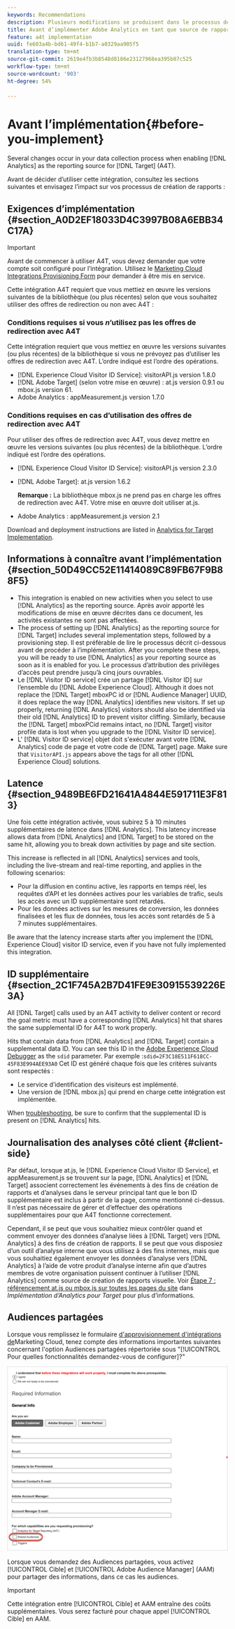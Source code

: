```yaml
---
keywords: Recommendations
description: Plusieurs modifications se produisent dans le processus de collecte de données lors de l’activation d’Analytics en tant que source des rapports pour Target (A4T).
title: Avant d’implémenter Adobe Analytics en tant que source de rapports pour Adobe Target (A4T)
feature: a4t implementation
uuid: fe603a4b-bd61-49f4-b1b7-a0329aa905f5
translation-type: tm+mt
source-git-commit: 2619e4fb3b8548d8186e23127968ea395b07c525
workflow-type: tm+mt
source-wordcount: '903'
ht-degree: 54%

---
```



# Avant l’implémentation{#before-you-implement}

Several changes occur in your data collection process when enabling [!DNL Analytics] as the reporting source for [!DNL Target] (A4T).

Avant de décider d’utiliser cette intégration, consultez les sections suivantes et envisagez l’impact sur vos processus de création de rapports :

## Exigences d’implémentation {#section_A0D2EF18033D4C3997B08A6EBB34C17A}

>[!IMPORTANT]
>
>Avant de commencer à utiliser A4T, vous devez demander que votre compte soit configuré pour l’intégration. Utilisez le [Marketing Cloud Integrations Provisioning Form](https://www.adobe.com/go/audiences) pour demander à être mis en service.

Cette intégration A4T requiert que vous mettiez en œuvre les versions suivantes de la bibliothèque (ou plus récentes) selon que vous souhaitez utiliser des offres de redirection ou non avec A4T :

### Conditions requises si vous *n*’utilisez pas les offres de redirection avec A4T

Cette intégration requiert que vous mettiez en œuvre les versions suivantes (ou plus récentes) de la bibliothèque si vous ne prévoyez pas d’utiliser les offres de redirection avec A4T. L’ordre indiqué est l’ordre des opérations.

* [!DNL Experience Cloud Visitor ID Service]: visitorAPI.js version 1.8.0
* [!DNL Adobe Target] (selon votre mise en œuvre) : at.js version 0.9.1 ou mbox.js version 61.
* Adobe Analytics : appMeasurement.js version 1.7.0

### Conditions requises en cas d’utilisation des offres de redirection avec A4T

Pour utiliser des offres de redirection avec A4T, vous devez mettre en œuvre les versions suivantes (ou plus récentes) de la bibliothèque. L’ordre indiqué est l’ordre des opérations.

* [!DNL Experience Cloud Visitor ID Service]: visitorAPI.js version 2.3.0
* [!DNL Adobe Target]: at.js version 1.6.2

   **Remarque :** La bibliothèque mbox.js ne prend pas en charge les offres de redirection avec A4T. Votre mise en œuvre doit utiliser at.js.

* Adobe Analytics : appMeasurement.js version 2.1

Download and deployment instructions are listed in [Analytics for Target Implementation](/help/c-integrating-target-with-mac/a4t/a4timplementation.md).

## Informations à connaître avant l’implémentation {#section_50D49CC52E11414089C89FB67F9B88F5}

* This integration is enabled on new activities when you select to use [!DNL Analytics] as the reporting source. Après avoir apporté les modifications de mise en œuvre décrites dans ce document, les activités existantes ne sont pas affectées.
* The process of setting up [!DNL Analytics] as the reporting source for [!DNL Target] includes several implementation steps, followed by a provisioning step. Il est préférable de lire le processus décrit ci-dessous avant de procéder à l’implémentation. After you complete these steps, you will be ready to use [!DNL Analytics] as your reporting source as soon as it is enabled for you. Le processus d’attribution des privilèges d’accès peut prendre jusqu’à cinq jours ouvrables.
* Le [!DNL Visitor ID service] crée un partage [!DNL Visitor ID] sur l’ensemble du [!DNL Adobe Experience Cloud]. Although it does not replace the [!DNL Target] mboxPC id or [!DNL Audience Manager] UUID, it does replace the way [!DNL Analytics] identifies new visitors. If set up properly, returning [!DNL Analytics] visitors should also be identified via their old [!DNL Analytics] ID to prevent visitor cliffing. Similarly, because the [!DNL Target] mboxPCid remains intact, no [!DNL Target] visitor profile data is lost when you upgrade to the [!DNL Visitor ID service].
* L&#39; [!DNL Visitor ID service] objet doit s&#39;exécuter avant votre [!DNL Analytics] code de page et votre code de [!DNL Target] page. Make sure that `VisitorAPI.js` appears above the tags for all other [!DNL Experience Cloud] solutions.

## Latence {#section_9489BE6FD21641A4844E591711E3F813}

Une fois cette intégration activée, vous subirez 5 à 10 minutes supplémentaires de latence dans [!DNL Analytics]. This latency increase allows data from [!DNL Analytics] and [!DNL Target] to be stored on the same hit, allowing you to break down activities by page and site section.

This increase is reflected in all [!DNL Analytics] services and tools, including the live-stream and real-time reporting, and applies in the following scenarios:

* Pour la diffusion en continu active, les rapports en temps réel, les requêtes d’API et les données actives pour les variables de trafic, seuls les accès avec un ID supplémentaire sont retardés.
* Pour les données actives sur les mesures de conversion, les données finalisées et les flux de données, tous les accès sont retardés de 5 à 7 minutes supplémentaires.

Be aware that the latency increase starts after you implement the [!DNL Experience Cloud] visitor ID service, even if you have not fully implemented this integration.

## ID supplémentaire {#section_2C1F745A2B7D41FE9E30915539226E3A}

All [!DNL Target] calls used by an A4T activity to deliver content or record the goal metric must have a corresponding [!DNL Analytics] hit that shares the same supplemental ID for A4T to work properly.

Hits that contain data from [!DNL Analytics] and [!DNL Target] contain a supplemental data ID. You can see this ID in the [Adobe Experience Cloud Debugger](https://docs.adobe.com/content/help/en/debugger/using/experience-cloud-debugger.html) as the `sdid` parameter. Par exemple :`sdid=2F3C18E511F618CC-45F83E994AEE93A0` Cet ID est généré chaque fois que les critères suivants sont respectés :

* Le service d’identification des visiteurs est implémenté.
* Une version de [!DNL mbox.js] qui prend en charge cette intégration est implémentée.

When [troubleshooting](/help/c-integrating-target-with-mac/a4t/c-a4t-troubleshooting/a4t-troubleshooting.md), be sure to confirm that the supplemental ID is present on [!DNL Analytics] hits.

## Journalisation des analyses côté client {#client-side}

Par défaut, lorsque at.js, le [!DNL Experience Cloud Visitor ID Service], et appMeasurement.js se trouvent sur la page, [!DNL Analytics] et [!DNL Target] associent correctement les événements à des fins de création de rapports et d’analyses dans le serveur principal tant que le bon ID supplémentaire est inclus à partir de la page, comme mentionné ci-dessus. Il n’est pas nécessaire de gérer et d’effectuer des opérations supplémentaires pour que A4T fonctionne correctement.

Cependant, il se peut que vous souhaitiez mieux contrôler quand et comment envoyer des données d’analyse liées à [!DNL Target] vers [!DNL Analytics] à des fins de création de rapports. Il se peut que vous disposiez d’un outil d’analyse interne que vous utilisez à des fins internes, mais que vous souhaitiez également envoyer les données d’analyse vers [!DNL Analytics] à l’aide de votre produit d’analyse interne afin que d’autres membres de votre organisation puissent continuer à l’utiliser [!DNL Analytics] comme source de création de rapports visuelle. Voir [Étape 7 : référencement at.js ou mbox.js sur toutes les pages du site](/help/c-integrating-target-with-mac/a4t/a4timplementation.md#step7) dans *Implémentation d’Analytics pour Target* pour plus d’informations.

## Audiences partagées

Lorsque vous remplissez le formulaire [d&#39;approvisionnement d&#39;intégrations de](https://www.adobe.com/go/audiences)Marketing Cloud, tenez compte des informations importantes suivantes concernant l&#39;option Audiences  partagées répertoriée sous &quot;[!UICONTROL Pour quelles fonctionnalités demandez-vous de configurer]?&quot;

![Formulaire de demande](/help/c-integrating-target-with-mac/a4t/assets/request-form.png)

Lorsque vous demandez des Audiences partagées, vous activez [!UICONTROL Cible] et [!UICONTROL Adobe Audience Manager] (AAM) pour partager des informations, dans ce cas les audiences.

>[!IMPORTANT]
>
>Cette intégration entre [!UICONTROL Cible] et AAM entraîne des coûts supplémentaires. Vous serez facturé pour chaque appel [!UICONTROL Cible] en AAM.
